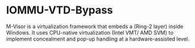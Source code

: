 # IOMMU-VTD-Bypass
M-Visor is a virtualization framework that embeds a (Ring-2 layer) inside Windows. It uses CPU-native virtualization (Intel VMT/ AMD SVM) to implement concealment and pop-up handling at a hardware-assisted level.
